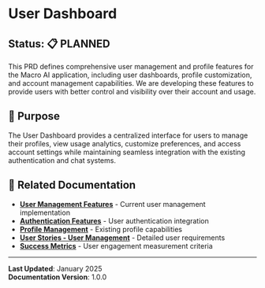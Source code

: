 # User Dashboard

## Status: 📋 PLANNED

This PRD defines comprehensive user management and profile features for the Macro AI application, including user
dashboards, profile customization, and account management capabilities. We are developing these features to provide
users with better control and visibility over their account and usage.

## 🎯 Purpose

The User Dashboard provides a centralized interface for users to manage their profiles, view usage analytics, customize
preferences, and access account settings while maintaining seamless integration with the existing authentication and
chat systems.

## 🔗 Related Documentation

- **[User Management Features](../../../features/user-management/README.md)** - Current user management implementation
- **[Authentication Features](../../../features/authentication/README.md)** - User authentication integration
- **[Profile Management](../../../features/user-management/profile-management.md)** - Existing profile capabilities
- **[User Stories - User Management](../user-stories/user-management.md)** - Detailed user requirements
- **[Success Metrics](../../strategy/success-metrics.md)** - User engagement measurement criteria

---

**Last Updated**: January 2025  
**Documentation Version**: 1.0.0
